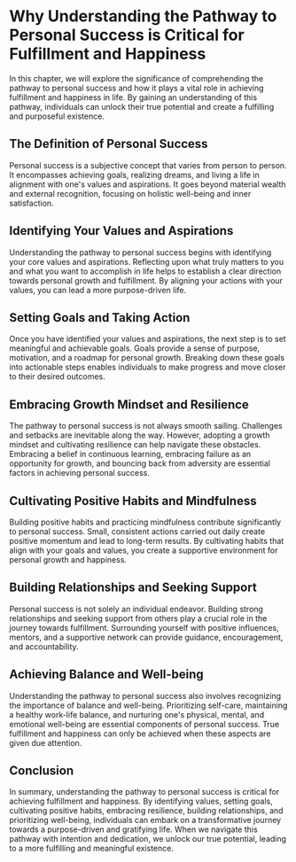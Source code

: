 Why Understanding the Pathway to Personal Success is Critical for Fulfillment and Happiness
====================================================================================================

In this chapter, we will explore the significance of comprehending the pathway to personal success and how it plays a vital role in achieving fulfillment and happiness in life. By gaining an understanding of this pathway, individuals can unlock their true potential and create a fulfilling and purposeful existence.

The Definition of Personal Success
----------------------------------

Personal success is a subjective concept that varies from person to person. It encompasses achieving goals, realizing dreams, and living a life in alignment with one's values and aspirations. It goes beyond material wealth and external recognition, focusing on holistic well-being and inner satisfaction.

Identifying Your Values and Aspirations
---------------------------------------

Understanding the pathway to personal success begins with identifying your core values and aspirations. Reflecting upon what truly matters to you and what you want to accomplish in life helps to establish a clear direction towards personal growth and fulfillment. By aligning your actions with your values, you can lead a more purpose-driven life.

Setting Goals and Taking Action
-------------------------------

Once you have identified your values and aspirations, the next step is to set meaningful and achievable goals. Goals provide a sense of purpose, motivation, and a roadmap for personal growth. Breaking down these goals into actionable steps enables individuals to make progress and move closer to their desired outcomes.

Embracing Growth Mindset and Resilience
---------------------------------------

The pathway to personal success is not always smooth sailing. Challenges and setbacks are inevitable along the way. However, adopting a growth mindset and cultivating resilience can help navigate these obstacles. Embracing a belief in continuous learning, embracing failure as an opportunity for growth, and bouncing back from adversity are essential factors in achieving personal success.

Cultivating Positive Habits and Mindfulness
-------------------------------------------

Building positive habits and practicing mindfulness contribute significantly to personal success. Small, consistent actions carried out daily create positive momentum and lead to long-term results. By cultivating habits that align with your goals and values, you create a supportive environment for personal growth and happiness.

Building Relationships and Seeking Support
------------------------------------------

Personal success is not solely an individual endeavor. Building strong relationships and seeking support from others play a crucial role in the journey towards fulfillment. Surrounding yourself with positive influences, mentors, and a supportive network can provide guidance, encouragement, and accountability.

Achieving Balance and Well-being
--------------------------------

Understanding the pathway to personal success also involves recognizing the importance of balance and well-being. Prioritizing self-care, maintaining a healthy work-life balance, and nurturing one's physical, mental, and emotional well-being are essential components of personal success. True fulfillment and happiness can only be achieved when these aspects are given due attention.

Conclusion
----------

In summary, understanding the pathway to personal success is critical for achieving fulfillment and happiness. By identifying values, setting goals, cultivating positive habits, embracing resilience, building relationships, and prioritizing well-being, individuals can embark on a transformative journey towards a purpose-driven and gratifying life. When we navigate this pathway with intention and dedication, we unlock our true potential, leading to a more fulfilling and meaningful existence.
